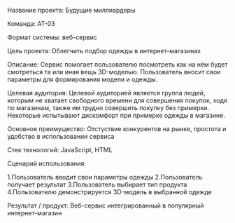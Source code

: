 Название проекта: Будущие миллиардеры

Команда: АТ-03

Формат системы: веб-сервис

Цель проекта:
Облегчить подбор одежды в интернет-магазинах

Описание:
Сервис помогает пользователю посмотреть как на нём будет смотреться та или иная вещь 3D-моделью. Пользователь вносит свои параметры для формирования модели и одежды.

Целевая аудитория:
Целевой аудиторией является группа людей, которым не хватает свободного времени для совершения покупок, ходя по магазинам, также им трудно совершить покупку без примерки. Некоторые испытывают дискомфорт при примерке одежды в магазине.

Основное преимущество:
Отстуствие конкурентов на рынке, простота и удобство в использовании сервиса

Стек технологий: JavaScript, HTML

Сценарий использования:

1.Пользователь вводит свои параметры одежды
2.Пользователь получает результат
3.Пользователь выбирает тип продукта
4.Пользователю демонстрируется 3D-модель в выбранной одежде

Результат / продукт: Веб-сервис интегрированный в популярный интернет-магазин
